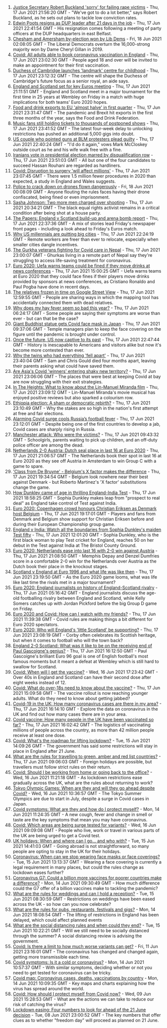 1. [Justice Secretary Robert Buckland 'sorry' for failing rape victims](https://www.bbc.co.uk/news/uk-politics-57511425) - Thu, 17 Jun 2021 21:56:20 GMT - "We've got to do a lot better," says Robert Buckland, as he sets out plans to tackle low conviction rates.
2. [Edwin Poots resigns as DUP leader after 21 days in the job](https://www.bbc.co.uk/news/uk-england-essex-57521158) - Thu, 17 Jun 2021 22:41:54 GMT - His resignation comes following a meeting of party officers at the DUP headquarters in east Belfast.
3. [Chesham and Amersham by-election won by Lib Dems](https://www.bbc.co.uk/news/uk-england-beds-bucks-herts-57472032) - Fri, 18 Jun 2021 02:08:05 GMT - The Liberal Democrats overturn the 16,000-strong majority won by Dame Cheryl Gillan in 2019.
4. [Covid: All adults able to book coronavirus vaccination in England](https://www.bbc.co.uk/news/uk-57517992) - Thu, 17 Jun 2021 23:02:30 GMT - People aged 18 and over will be invited to make an appointment for their first vaccination.
5. [Duchess of Cambridge launches 'landmark' centre for childhood](https://www.bbc.co.uk/news/uk-57511122) - Thu, 17 Jun 2021 23:12:32 GMT - The centre will shape the Duchess of Cambridge's future focus as a senior royal, an aide says.
6. [England and Scotland set for key Euros meeting](https://www.bbc.co.uk/sport/football/51197603) - Thu, 17 Jun 2021 21:11:51 GMT - England and Scotland meet in a major tournament for the first time in 25 years at Wembley on Friday in a match with huge implications for both teams' Euro 2020 hopes.
7. [Food and drink exports to EU 'almost halve' in first quarter](https://www.bbc.co.uk/news/business-57518910) - Thu, 17 Jun 2021 23:31:47 GMT - The pandemic and Brexit hit exports in the first three months of the year, says the Food and Drink Federation.
8. [Music fans still holding tickets to thousands of postponed shows](https://www.bbc.co.uk/news/business-57514862) - Thu, 17 Jun 2021 23:41:52 GMT - The latest four-week delay to unlocking restrictions has pushed an additional 5,000 gigs into doubt.
9. [US couple who pointed guns at BLM protesters plead guilty](https://www.bbc.co.uk/news/world-us-canada-57521756) - Thu, 17 Jun 2021 22:40:24 GMT - "I'd do it again," vows Mark McCloskey outside court as he and his wife walk free with a fine.
10. [Iranians vote in presidential election marred by disqualification row](https://www.bbc.co.uk/news/world-middle-east-57510763) - Thu, 17 Jun 2021 23:51:03 GMT - All but one of the four candidates to succeed Hassan Rouhani are regarded as hardliners.
11. [Covid: Disruption to surgery 'will affect millions'](https://www.bbc.co.uk/news/health-57515472) - Thu, 17 Jun 2021 23:07:45 GMT - There were 1.5 million fewer procedures in 2020 than expected, a study in England and Wales suggests.
12. [Police to crack down on drones flown dangerously](https://www.bbc.co.uk/news/technology-57512513) - Fri, 18 Jun 2021 00:08:09 GMT - Anyone flouting the rules faces having their drone confiscated, being fined or even imprisonment.
13. [Sasha Johnson: Two more men charged over shooting](https://www.bbc.co.uk/news/uk-england-london-57521355) - Thu, 17 Jun 2021 20:34:21 GMT - The black equal rights activist remains in a critical condition after being shot at a house party.
14. [The Papers: England v Scotland build-up and arena bomb report](https://www.bbc.co.uk/news/blogs-the-papers-57521163) - Thu, 17 Jun 2021 22:37:36 GMT - A mix of stories lead Friday's newspaper front pages - including a look ahead to Friday's Euros match.
15. [Why US millennials are quitting big cities](https://www.bbc.co.uk/news/world-us-canada-57516592) - Thu, 17 Jun 2021 22:24:19 GMT - Remote workers are freer than ever to relocate, especially when smaller cities dangle incentives.
16. [The Gurkha veterans fighting for Covid care in Nepal](https://www.bbc.co.uk/news/world-asia-57517327) - Thu, 17 Jun 2021 23:00:07 GMT - Ghurkas living in a remote part of Nepal say they're struggling to access life-saving treatment for coronavirus.
17. [Euro 2020: Uefa warns teams could be fined if they move drinks at news conferences](https://www.bbc.co.uk/sport/football/57517337) - Thu, 17 Jun 2021 15:00:25 GMT - Uefa warns teams at Euro 2020 that they could face fines if their players move drinks provided by sponsors at news conferences, as Cristiano Ronaldo and Paul Pogba have done in recent days.
18. [The relatives frozen in time on Google Street View](https://www.bbc.co.uk/news/technology-57511055) - Thu, 17 Jun 2021 12:59:55 GMT - People are sharing ways in which the mapping tool has accidentally connected them with dead relatives.
19. [Why does my hay fever seem so bad this year?](https://www.bbc.co.uk/news/newsbeat-57484580) - Thu, 17 Jun 2021 06:24:17 GMT - Some people are saying their symptoms are worse than ever - but can that be the case?
20. [Giant Buddhist statue gets Covid face mask in Japan](https://www.bbc.co.uk/news/world-asia-57511335) - Thu, 17 Jun 2021 09:37:06 GMT - Temple managers plan to keep the face covering on the figure until the pandemic is brought under control.
21. [Once the future, US now captive to its past](https://www.bbc.co.uk/news/world-us-canada-57517781) - Thu, 17 Jun 2021 22:47:44 GMT - History is inescapable to Americans and visitors alike but now it's become more contested than ever.
22. [Why the twins who had everything 'fell apart'](https://www.bbc.co.uk/news/uk-england-cambridgeshire-57088395) - Thu, 17 Jun 2021 23:40:04 GMT - Sam and Chris Gould died four months apart, leaving their parents asking what could have saved them.
23. [Are Asia's Covid 'winners' entering shaky new territory?](https://www.bbc.co.uk/news/world-asia-57492961) - Thu, 17 Jun 2021 23:06:06 GMT - The places that were best at keeping Covid at bay are now struggling with their exit strategies.
24. [In The Heights: What to know about the Lin-Manuel Miranda film](https://www.bbc.co.uk/news/entertainment-arts-57356251) - Thu, 17 Jun 2021 23:09:12 GMT - Lin-Manuel Miranda's movie musical has enjoyed positive reviews but also sparked a colourism row.
25. [Ethiopia election: A sham or democratic rebirth?](https://www.bbc.co.uk/news/world-africa-57467645) - Thu, 17 Jun 2021 23:10:49 GMT - Why the stakes are so high in the nation's first attempt at free and fair elections.
26. [Alarming Covid surge cools Russia’s football fever](https://www.bbc.co.uk/news/world-europe-57511355) - Thu, 17 Jun 2021 23:12:01 GMT - Despite being one of the first countries to develop a jab, Covid cases are sharply rising in Russia.
27. [Manchester attack: Who were the victims?](https://www.bbc.co.uk/news/uk-40012738) - Thu, 17 Jun 2021 09:43:32 GMT - Schoolgirls, parents waiting to pick up children, and an off-duty police officer are among the dead.
28. [Netherlands 2-0 Austria: Dutch seal place in last 16 at Euro 2020](https://www.bbc.co.uk/sport/football/51197582) - Thu, 17 Jun 2021 21:06:57 GMT - The Netherlands book their spot in last 16 at Euro 2020 as they see off Austria in Amsterdam to win Group C with a game to spare.
29. ['Class from De Bruyne' - Belgium's X factor makes the difference](https://www.bbc.co.uk/sport/football/57520900) - Thu, 17 Jun 2021 19:34:54 GMT - Belgium look nowhere near their best against Denmark - but Roberto Martinez's 'X factor' substitutions change the game.
30. [How Dunkley came of age in thrilling England-India Test](https://www.bbc.co.uk/sport/cricket/57516260) - Thu, 17 Jun 2021 18:58:25 GMT - Sophia Dunkley makes leap from "prospect to real deal" as England take control of Test against India.
31. [Euro 2020: Copenhagen crowd honours Christian Eriksen as Denmark host Belgium](https://www.bbc.co.uk/sport/av/football/57518496) - Thu, 17 Jun 2021 19:17:01 GMT - Players and fans from Denmark and Belgium show support for Christian Eriksen before and during their European Championship group game.
32. [England v India: Watch all the boundaries from Sophia Dunkley's maiden Test fifty](https://www.bbc.co.uk/sport/av/cricket/57514576) - Thu, 17 Jun 2021 12:01:20 GMT - Sophia Dunkley, who is the first black woman to play Test cricket for England, reaches 50 on her debut in the Test against India at The Bristol County Ground.
33. [Euro 2020: Netherlands ease into last 16 with 2-0 win against Austria](https://www.bbc.co.uk/sport/av/football/57521252) - Thu, 17 Jun 2021 21:08:50 GMT - Memphis Depay and Denzel Dumfries score in a comfortable 2-0 win for the Netherlands over Austria as the Dutch book their place in the knockout stages.
34. [Scotland v England at Euro 1996 and what life was like then](https://www.bbc.co.uk/news/newsbeat-57334461) - Thu, 17 Jun 2021 23:19:50 GMT - As the Euro 2020 game looms, what was life like last time the rivals met in a major tournament?
35. [Euro 2020: England journalists on history of England-Scotland rivalry](https://www.bbc.co.uk/sport/av/football/57505176) - Thu, 17 Jun 2021 05:16:42 GMT - England journalists discuss the age-old footballing rivalry between England and Scotland, while Kelly Somers catches up with Jordan Pickford before the big Group D game on Friday.
36. [Euro 2020 and Covid: How can I watch with my friends?](https://www.bbc.co.uk/news/uk-57386719) - Thu, 17 Jun 2021 11:39:38 GMT - Covid rules are making things a bit different for Euro 2020 spectators.
37. [Euro 2020: Who will England's 'little Scotland' be supporting?](https://www.bbc.co.uk/news/uk-england-northamptonshire-57504032) - Thu, 17 Jun 2021 23:08:19 GMT - Corby often celebrates its Scottish heritage, but when it comes to football who will the town back?
38. [England 2-0 Scotland: What was it like to be on the receiving end of Paul Gascoigne's genius?](https://www.bbc.co.uk/sport/football/52915690) - Thu, 17 Jun 2021 16:12:50 GMT - Paul Gascoigne's brilliant Euro 96 goal is one of English football's most famous moments but it meant a defeat at Wembley which is still hard to swallow for Scotland.
39. [Covid: When will I get the vaccine?](https://www.bbc.co.uk/news/health-55045639) - Wed, 16 Jun 2021 17:23:42 GMT - Over 40s in England and Scotland can have their second dose after eight weeks instead of 12.
40. [Covid: What do over-18s need to know about the vaccine?](https://www.bbc.co.uk/news/health-57273875) - Thu, 17 Jun 2021 15:09:58 GMT - The vaccine rollout is now reaching younger adults. What do they need to know about getting jabbed?
41. [Covid-19 in the UK: How many coronavirus cases are there in my area?](https://www.bbc.co.uk/news/uk-51768274) - Thu, 17 Jun 2021 16:14:10 GMT - Explore the data on coronavirus in the UK and find out how many cases there are in your area.
42. [Covid vaccine: How many people in the UK have been vaccinated so far?](https://www.bbc.co.uk/news/health-55274833) - Thu, 17 Jun 2021 16:02:42 GMT - The logistics of vaccinating millions of people across the country, as more than 42 million people receive at least one dose.
43. [Covid: What's the roadmap for lifting lockdown?](https://www.bbc.co.uk/news/explainers-52530518) - Tue, 15 Jun 2021 14:09:26 GMT - The government has said some restrictions will stay in place in England after 21 June.
44. [What are the rules for travelling to green, amber and red list countries?](https://www.bbc.co.uk/news/explainers-52544307) - Thu, 17 Jun 2021 09:06:03 GMT - Foreign holidays are possible, but travellers must follow strict rules on their return.
45. [Covid: Should I be working from home or going back to the office?](https://www.bbc.co.uk/news/business-52567567) - Wed, 16 Jun 2021 11:21:18 GMT - As lockdown restrictions ease gradually across the UK, what are the rules about returning to work?
46. [Tokyo Olympic Games: When are they and will they go ahead despite Covid?](https://www.bbc.co.uk/news/world-asia-57240044) - Wed, 16 Jun 2021 10:36:57 GMT - The Tokyo Summer Olympics are due to start in July, despite a surge in Covid cases in Japan.
47. [Covid symptoms: What are they and how do I protect myself?](https://www.bbc.co.uk/news/health-51048366) - Mon, 14 Jun 2021 11:24:35 GMT - A new cough, fever and change in smell or taste are the key symptoms that mean you may have coronavirus.
48. [Covid: Which areas are being surge tested for variants?](https://www.bbc.co.uk/news/explainers-54872039) - Wed, 16 Jun 2021 09:09:08 GMT - People who live, work or travel in various parts of the UK are being urged to get a Covid test.
49. [UK holidays: When and where can I go... and who with?](https://www.bbc.co.uk/news/explainers-52646738) - Tue, 15 Jun 2021 14:41:03 GMT - Going abroad is not straightforward, so many people are opting to stay in the UK for their holidays.
50. [Coronavirus: When can we stop wearing face masks or face coverings?](https://www.bbc.co.uk/news/health-51205344) - Tue, 15 Jun 2021 13:13:37 GMT - Wearing a face covering is currently a legal requirement in many places, but could the rules change as lockdown eases further?
51. [Coronavirus G7: Could a billion more vaccines for poorer countries make a difference?](https://www.bbc.co.uk/news/57427877) - Mon, 14 Jun 2021 09:30:49 GMT - How much difference could the G7 offer of a billion vaccines make to tackling the pandemic?
52. [What are the rules for weddings and can I hold a reception?](https://www.bbc.co.uk/news/explainers-52811509) - Tue, 15 Jun 2021 08:30:59 GMT - Restrictions on weddings have been eased across the UK - so how can you now celebrate?
53. [What are the rules for pubs, restaurants, festivals and gigs?](https://www.bbc.co.uk/news/business-52977388) - Mon, 14 Jun 2021 18:08:54 GMT - The lifting of restrictions in England has been delayed, which could affect planned events
54. [What are the social distancing rules and when could they end?](https://www.bbc.co.uk/news/uk-51506729) - Tue, 15 Jun 2021 10:22:21 GMT - Will we still need to be socially distanced through the summer? A social distancing review is advising the government.
55. [Covid: Is there a limit to how much worse variants can get?](https://www.bbc.co.uk/news/health-57431420) - Fri, 11 Jun 2021 23:16:01 GMT - The coronavirus has changed and changed again, getting more transmissible each time.
56. [Covid symptoms: Is it a cold or coronavirus?](https://www.bbc.co.uk/news/health-54145299) - Mon, 14 Jun 2021 10:57:37 GMT - With similar symptoms, deciding whether or not you need to get tested for coronavirus can be tricky.
57. [Covid map: Coronavirus cases, deaths, vaccinations by country](https://www.bbc.co.uk/news/world-51235105) - Mon, 14 Jun 2021 10:09:35 GMT - Key maps and charts explaining how the virus has spread around the world.
58. [Covid: How should I protect myself from Covid now?](https://www.bbc.co.uk/news/health-57087517) - Wed, 09 Jun 2021 15:28:53 GMT - What are the actions we can take to reduce our risk of catching the virus?
59. [Lockdown easing: Four numbers to look for ahead of the 21 June decision](https://www.bbc.co.uk/news/57403888) - Tue, 08 Jun 2021 23:00:52 GMT - The key numbers that offer clues as to whether "freedom day" will proceed as planned on 21 June.

